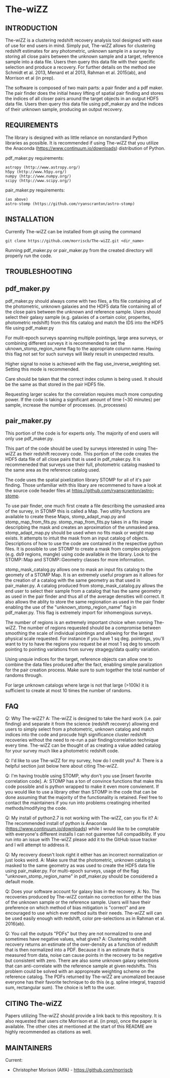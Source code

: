 # The-wiZZ


INTRODUCTION
------------

The-wiZZ is a clustering redshift recovery analysis tool designed with ease of
use for end users in mind. Simply put, The-wiZZ allows for clustering redshift
estimates for any photometric, unknown sample in a survey by storing all close
pairs between the unknown sample and a target, reference sample into a data
file. Users then query this data file with their specific selection and produce
a recovery. For further details on the method see Schmidt et al. 2013, Menard et
al 2013, Rahman et al. 2015(ab), and Morrison et al (in prep).

The software is composed of two main parts: a pair finder and a pdf maker. The
pair finder does the initial heavy lifting of spatial pair finding and stores
the indices of all closer pairs around the target objects in an output HDF5
data file. Users then query this data file using pdf_maker.py and the indices of
their unknown sample, producing an output recovery.

REQUIREMENTS
------------

The library is designed with as little reliance on nonstandard Python libraries
as possible. It is recommended if using The-wiZZ that you utilize the Anaconda
(https://www.continuum.io/downloads) distribution of Python.

pdf_maker.py requirements:

    astropy (http://www.astropy.org/)
    h5py (http://www.h5py.org/)
    numpy (http://www.numpy.org/)
    scipy (http://www.scipy.org/)
    
pair_maker.py requirements:

    (as above)
    astro-stomp (https://github.com/ryanscranton/astro-stomp)

INSTALLATION
------------

Currently The-wiZZ can be installed from git using the command

    git clone https://github.com/morriscb/The-wiZZ.git <dir_name>

Running pdf_maker.py or pair_maker.py from the created directory will properly
run the code.

TROUBLESHOOTING
---------------

pdf_maker.py
------------

pdf_maker.py should always come with two files, a fits file containing all of
the photometric, unknown galaxies and the HDF5 data file containing all of the
close pairs between the unknown and reference sample. Users should select their
galaxy sample (e.g. galaxies of a certain color, properites, photometric
redshift) from this fits catalog and match the IDS into the HDF5 file using 
pdf_maker.py

For mulit-epoch surveys spanning multiple pointings, large area surveys, or
combining different surveys it is recommended to set the
uknown_stomp_region_name flag to the appropriate column name. Having this
flag not set for such surveys will likely result in unexpected results.

Higher signal to noise is achieved with the flag use_inverse_weighting set.
Setting this mode is recommended.

Care should be taken that the correct index column is being used. It should be
the same as that stored in the pair HDF5 file.

Requesting larger scales for the correlation requires much more computing power.
If the code is taking a significant amount of time (~30 minutes) per sample,
increase the number of processes. (n_processes)

pair_maker.py
-------------

This portion of the code is for experts only. The majority of end users will
only use pdf_maker.py.

This part of the code should be used by surveys interested in using The-wiZZ as
their redshift recovery code. This portion of the code creates the HDF5 data
file of all close pairs that is used in pdf_maker.py. It is recommeneded that
surveys use their full, photometric catalog masked to the same area as the
reference catalog used.

The code uses the spatial pixelization library STOMP for all of it's pair
finding. Those unfamiliar with this libary are recommened to have a look at the
source code header files at https://github.com/ryanscranton/astro-stomp. 

To use pair finder, one much first create a file describing the usmasked area of
the survey, in STOMP this is called a Map. Two utility functions are available
to create these Maps, stomp_adapt_map.py and stomp_map_from_fits.py.
stomp_map_from_fits.py takes in a fits image descripbing the mask and creates an
aproximation of the unmasked area. stomp_adapt_map.py should be used when no
fits mask or weight map exists. It attempts to intuit the mask from an input
catalog of objects. Descriptions of how to use the code are contained in the 
respective python files. It is possible to use STOMP to create a mask from
complex polygons (e.g. ds9 regions, mangle) using code available in the library.
Look to the STOMP::Map and STOMP::Geometry classes for more information.

stomp_mask_catalog.py allows one to mask an input fits catalog to the geomety of
a STOMP Map. It is an extremely useful program as it allows for the creation of
a catalog with the same geometry as that used in pair_maker.py. A catalog
produced from stomp_mask_catalog.py allows the end user to select their sample
from a catalog that has the same geometry as used in the pair finder and thus
all of the average densities will correct. It also allows the ablity to store
the same regionation as used in the pair finder enabling the use of the
"unknown_stomp_region_name" flag in pdf_maker.py. This flag is extremely import
for inhomengious surveys.

The number of regions is an extremely important choice when running The-wiZZ.
The number of regions requested should be a compromise between smoothing the
scale of individual pointings and allowing for the largest physical scale
requested. For instance if you have 1 sq deg. pointings, you'll want to try to
have the regions you request be at most 1 sq deg to smooth pointing to pointing
variations from survey stragegy/data quality variation.

Using unquie indices for the target, reference objects can allow one to combine
the data files produced after the fact, enabling simple paralization for the
pair creation process. Make sure to sum together the total number of randoms
through.

For large unknown catalogs where large is not that large (>100k) it is
sufficient to create at most 10 times the number of randoms.

FAQ
---

Q: Why The-wiZZ?
A: The-wiZZ is designed to take the hard work (i.e. pair finding) and separate
it from the science (redshift recovery) allowing end users to simply select from
a photometric, unknown catalog and match indices into the code and procude high
significance cluster redshift recoveries without the need to re-run a pair
finding/correlation technique every time. The-wiZZ can be thought of as creating
a value added catalog for your survey much like a photometric redshift code.

Q: I'd like to use The-wiZZ for my survey, how do I credit you?
A: There is a helpful section just below here about citing The-wiZZ.

Q: I'm having trouble using STOMP, why don't you use [insert favorite
correlation code].
A: STOMP has a ton of convince functions that make this code possible and is
python wrapped to make it even more convienent. If you would like to use a
library other than STOMP in the code that can be done assuming that the majority
of the functionality is retained. Feel free to contact the maintainers if you
run into problems creatinging inherited methods/modifying the code.

Q: My install of python2.7 is not working with The-wiZZ, can you fix it?
A: The recommended install of python is Anaconda
(https://www.continuum.io/downloads) while I would like to be comptable with
everyone's different installs I can not guarentee full compadiblity. If you
run into an issue with The-wiZZ please add it to the GitHub issue tracker and I
will attempt to address it.

Q: My recovery doesn't look right it either has an incorrect normalization or
just looks weird.
A: Make sure that the photometric, unknown catalog is masked to the same
geometry as was used to create the HDF5 data file using pair_maker.py. For
multi-epoch surveys, usage of the flag "unknown_stomp_region_name" in
pdf_maker.py should be considered a default mode.

Q: Does your software account for galaxy bias in the recovery.
A: No. The recoveries produced by The-wiZZ contain no correction for either the
bias of the unknown sample or the reference sample. Users will have their
preference on which method of bias mitigation is "correct" and are encouraged to
use which ever method suits their needs. The-wiZZ will can be used easily enough
with redshift, color pre-selections as in Rahman et al. 2016(ab).

Q: You call the outputs "PDFs" but they are not normalized to one and sometimes
have negative values, what gives?
A: Clustering redshift recovery returns an estimate of the over-density as a
function of redshift that is then normalized into a PDF. Because it is an
estimate that is measured from data, noise can cause points in the recovery
to be negative but consistent with zero. There are also some unknown galaxy
selections that can anti-correlate with the reference sample at given redshifts.
This problem could be solved with an appropreate weighting scheme on the
reference catalog. The PDFs returned by The-wiZZ are unomalized because everyone
has their favorite technique to do this (e.g. spline integral, trapzoid sum,
rectangular sum). The choice is left to the user.

CITING The-wiZZ
---------------

Papers utilizing The-wiZZ should provide a link back to this repository. It is
also requested that users cite Morrison et al. (in prep), once the paper is
available. The other cites at mentioned at the start of this README are highly
recommended as citations as well.

MAINTAINERS
-----------

Current:
 * Christopher Morison (AIfA) - https://github.com/morriscb